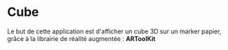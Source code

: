 # Cube

Le but de cette application est d'afficher un cube 3D sur un marker papier, grâce à la librairie de réalité augmentée : 
**ARToolKit**
